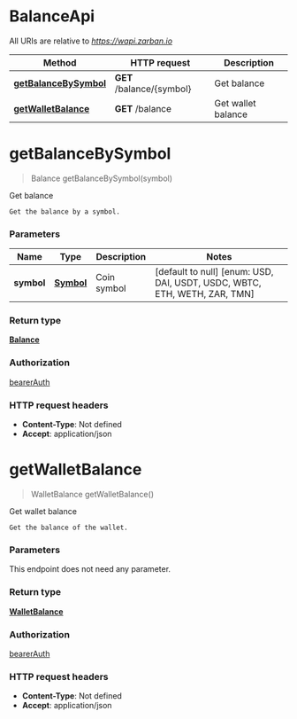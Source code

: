 # BalanceApi

All URIs are relative to *https://wapi.zarban.io*

| Method | HTTP request | Description |
|------------- | ------------- | -------------|
| [**getBalanceBySymbol**](BalanceApi.md#getBalanceBySymbol) | **GET** /balance/{symbol} | Get balance |
| [**getWalletBalance**](BalanceApi.md#getWalletBalance) | **GET** /balance | Get wallet balance |


<a name="getBalanceBySymbol"></a>
# **getBalanceBySymbol**
> Balance getBalanceBySymbol(symbol)

Get balance

    Get the balance by a symbol.

### Parameters

|Name | Type | Description  | Notes |
|------------- | ------------- | ------------- | -------------|
| **symbol** | [**Symbol**](../Models/.md)| Coin symbol | [default to null] [enum: USD, DAI, USDT, USDC, WBTC, ETH, WETH, ZAR, TMN] |

### Return type

[**Balance**](../Models/Balance.md)

### Authorization

[bearerAuth](../README.md#bearerAuth)

### HTTP request headers

- **Content-Type**: Not defined
- **Accept**: application/json

<a name="getWalletBalance"></a>
# **getWalletBalance**
> WalletBalance getWalletBalance()

Get wallet balance

    Get the balance of the wallet.

### Parameters
This endpoint does not need any parameter.

### Return type

[**WalletBalance**](../Models/WalletBalance.md)

### Authorization

[bearerAuth](../README.md#bearerAuth)

### HTTP request headers

- **Content-Type**: Not defined
- **Accept**: application/json

